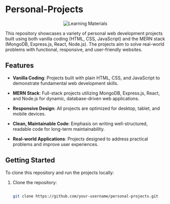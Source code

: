 # Personal-Projects 

  <p align="center">
  <img src="https://imgur.com/a/RmiFPYY.jpg" alt="Learning Materials">
</p>

This repository showcases a variety of personal web development projects built using both vanilla coding (HTML, CSS, JavaScript) and the MERN stack (MongoDB, Express.js, React, Node.js). The projects aim to solve real-world problems with functional, responsive, and user-friendly websites. 

  

## Features 

  

- **Vanilla Coding**: Projects built with plain HTML, CSS, and JavaScript to demonstrate fundamental web development skills. 

- **MERN Stack**: Full-stack projects utilizing MongoDB, Express.js, React, and Node.js for dynamic, database-driven web applications. 

- **Responsive Design**: All projects are optimized for desktop, tablet, and mobile devices. 

- **Clean, Maintainable Code**: Emphasis on writing well-structured, readable code for long-term maintainability. 

- **Real-world Applications**: Projects designed to address practical problems and improve user experiences. 

  

## Getting Started 

  

To clone this repository and run the projects locally: 

  

1. Clone the repository: 

   ```bash 

   git clone https://github.com/your-username/personal-projects.git 

 

 
